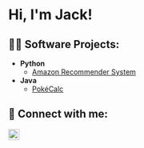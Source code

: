 <h1>Hi, I'm Jack! </h1>

<h2>👨‍💻 Software Projects:</h2>

- <b>Python</b>
  - [Amazon Recommender System](https://github.com/jkrygo/amznrec)
- <b>Java</b>
  - [PokéCalc](https://github.com/jkrygo/pokecalc)

<h2> 🤳 Connect with me:</h2>

[<img align="left" alt="JoshMadakor | LinkedIn" width="22px" src="https://cdn.jsdelivr.net/npm/simple-icons@v3/icons/linkedin.svg" />][linkedin]

[linkedin]: https://www.linkedin.com/
